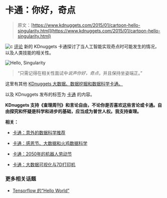 # 卡通：你好，奇点

> 原文：[https://www.kdnuggets.com/2015/01/cartoon-hello-singularity.html](https://www.kdnuggets.com/2015/01/cartoon-hello-singularity.html)

![c](../Images/3d9c022da2d331bb56691a9617b91b90.png) [评论](#comments) 新的 KDnuggets 卡通探讨了当人工智能实现奇点时可能发生的情况，以及人类技能的相关性。

![Hello, Singularity](../Images/a6500d2abc3a01fa8990b304ca13c55c.png)

> “只需记得在相关性面试中*说声你好，奇点*，并且保持坐姿端正。”

这里有其他 [KDnuggets 大数据、数据挖掘和数据科学卡通。](/websites/cartoons.html)

以及 KDnuggets 发布的标签为 [卡通](/tag/cartoon) 的内容。

**KDnuggets 支持《查理周刊》和言论自由，不论你是否喜欢这些言论或卡通。自由探究和怀疑是科学和进步的基础，应当成为普世人权。我支持查理。**

**相关：**

+   [卡通：意外的数据科学推荐](/2014/12/cartoon-unexpected-data-science-recommendations.html)

+   [卡通：感恩节、大数据和火鸡数据科学](/2014/11/cartoon-thanksgiving-turkey-data-science.html)

+   [卡通：2050年的机器人劳动节](/2014/09/cartoon-robot-labor-day-2050.html)

+   [卡通：大数据可视化与7D打印机](/2014/08/cartoon-big-data-visualization-7d-printer.html)

### 更多相关话题

+   [Tensorflow 的“Hello World”](https://www.kdnuggets.com/2022/05/hello-world-tensorflow.html)

